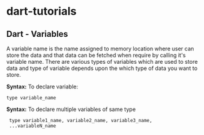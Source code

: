 # dart-tutorials
## Dart - Variables
  A variable name is the name assigned to memory location where user can store the data and that data can be fetched when require by calling it's variable name.
  There are various types of variables which are used to store data and type of variable depends upon the which type of data you want to store.

  **Syntax:** To declare variable:

  ```
  type variable_name
  ```

  **Syntax:** To declare multiple variables of same type

  ```
   type variable1_name, variable2_name, variable3_name,
   ...variableN_name
  ```


